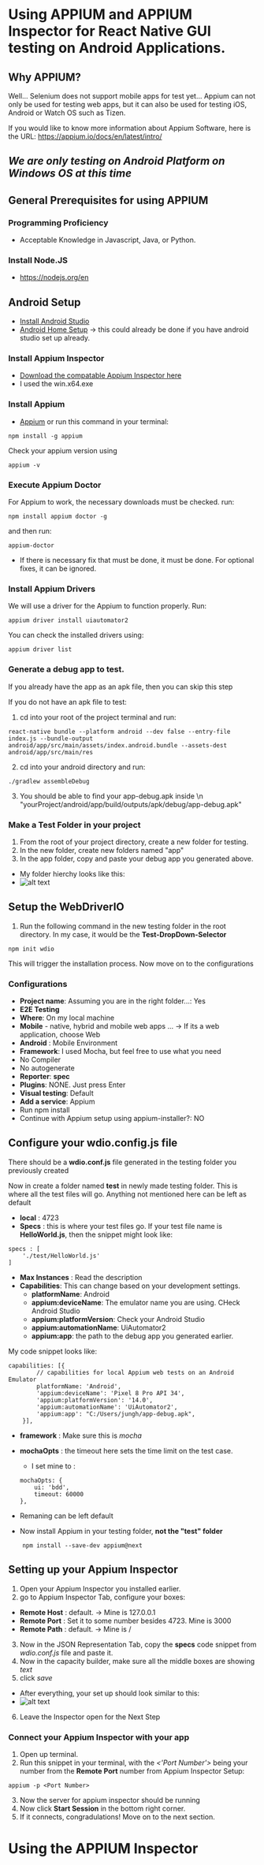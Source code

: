 # Using APPIUM and APPIUM Inspector for React Native GUI testing on Android Applications. 

## Why APPIUM? 
Well... Selenium does not support mobile apps for test yet... Appium can not only be used for testing web apps, but it can also be used for testing iOS, Android or Watch OS such as Tizen. 

If you would like to know more information about Appium Software, here is the URL:
https://appium.io/docs/en/latest/intro/

## *We are only testing on Android Platform on Windows OS at this time*

## General Prerequisites for using APPIUM

### Programming Proficiency
-   Acceptable Knowledge in Javascript, Java, or Python.

### Install Node.JS
-   https://nodejs.org/en


## Android Setup
-   [Install Android Studio](https://developer.android.com/studio?hl=es-419&gclsrc=aw.ds&gclid=Cj0KCQjwyOuYBhCGARIsAIdGQRNrDv20QvoOy_-I5E1LoZdOLu3nvhlwX_7EjPeHcE1kGQNNcIVOme0aAqckEALw_wcB) 
-   [Android Home Setup](https://www.testingdocs.com/setting-android_home-environment-variable-on-windows) -> this could already be done if you have android studio set up already.

### Install Appium Inspector
-   [Download the compatable Appium Inspector here](https://github.com/appium/appium-inspector/releases)
-   I used the win.x64.exe

### Install Appium
-   [Appium](https://appium.io/docs/en/latest/quickstart/install/)
or run this command in your terminal:
```
npm install -g appium
```
Check your appium version using 
```
appium -v
```
### Execute Appium Doctor
For Appium to work, the necessary downloads must be checked.
run:
```
npm install appium doctor -g
```
and then run:
```
appium-doctor
```
-   If there is necessary fix that must be done, it must be done. For optional fixes, it can be ignored.

### Install Appium Drivers
We will use a driver for the Appium to function properly. Run:
```
appium driver install uiautomator2
```
You can check the installed drivers using:
```
appium driver list
```

### Generate a debug app to test.
If you already have the app as an apk file, then you can skip this step

If you do not have an apk file to test:
1. cd into your root of the project terminal and run:
```
react-native bundle --platform android --dev false --entry-file index.js --bundle-output android/app/src/main/assets/index.android.bundle --assets-dest android/app/src/main/res
```
2. cd into your android directory and run:
```
./gradlew assembleDebug
```
3. You should be able to find your app-debug.apk inside \n
"yourProject/android/app/build/outputs/apk/debug/app-debug.apk"

### Make a Test Folder in your project
1. From the root of your project directory, create a new folder for testing.
2. In the new folder, create new folders named "app"
3. In the app folder, copy and paste your debug app you generated above.

-   My folder hierchy looks like this:
-   ![alt text](image.png)

## Setup the WebDriverIO
1. Run the following command in the new testing folder in the root directory. In my case, it would be the **Test-DropDown-Selector**
```
npm init wdio
```
This will trigger the installation process. Now move on to the configurations
### Configurations
- **Project name**: Assuming you are in the right folder...: Yes
- **E2E Testing**
- **Where**: On my local machine
- **Mobile** - native, hybrid and mobile web apps ... -> If its a web application, choose Web
- **Android** : Mobile Environment
- **Framework**: I used Mocha, but feel free to use what you need 
- No Compiler
- No autogenerate
- **Reporter**: **spec**
- **Plugins**: NONE. Just press Enter
- **Visual testing**: Default
- **Add a service**: Appium
- Run npm install
- Continue with Appium setup using appium-installer?: NO

## Configure your wdio.config.js file
There should be a **wdio.conf.js** file generated in the testing folder you previously created

Now in create a folder named **test** in newly made testing folder. This is where all the test files will go.
Anything not mentioned here can be left as default

-   **local** : 4723
-   **Specs** : this is where your test files go. If your test file name is **HelloWorld.js**, then the snippet might look like:
```
specs : [
    './test/HelloWorld.js'
]

``` 
-  **Max Instances** : Read the description
-  **Capabilities**: This can change based on your development settings.
    -   **platformName**: Android
    -   **appium:deviceName**: The emulator name you are using. CHeck Android Studio
    -   **appium:platformVersion**: Check your Android Studio
    -   **appium:automationName**: UiAutomator2
    -   **appium:app**: the path to the debug app you generated earlier.

My code snippet looks like:
```
capabilities: [{
        // capabilities for local Appium web tests on an Android Emulator
        platformName: 'Android',
        'appium:deviceName': 'Pixel 8 Pro API 34',
        'appium:platformVersion': '14.0',
        'appium:automationName': 'UiAutomator2',
        'appium:app': "C:/Users/jungh/app-debug.apk",
    }],
```
-   **framework** : Make sure this is *mocha*
-   **mochaOpts** : the timeout here sets the time limit on the test case.
    -   I set mine to :
    ```
    mochaOpts: {
        ui: 'bdd',
        timeout: 60000
    },
    ```
-   Remaning can be left default

-   Now install Appium in your testing folder, **not the "test" folder**
```
    npm install --save-dev appium@next
```

## Setting up your Appium Inspector
1. Open your Appium Inspector you installed earlier. 
2. go to Appium Inspector Tab, configure your boxes:

-   **Remote Host** : default. -> Mine is 127.0.0.1
-   **Remote Port** : Set it to some number besides 4723. Mine is 3000
-   **Remote Path** : default. -> Mine is /

3. Now in the JSON Representation Tab, copy the **specs** code snippet from *wdio.conf.js* file and paste it.
4. Now in the capacity builder, make sure all the middle boxes are showing *text*
5. click *save*

-   After everything, your set up should look similar to this:
-   ![alt text](AppiumInspector.png)
6. Leave the Inspector open for the Next Step

### Connect your Appium Inspector with your app
1. Open up terminal. 
2. Run this snippet in your terminal, with the *<'Port Number'>* being your number from the **Remote Port** number from Appium Inspector Setup:
```
appium -p <Port Number>
```
3. Now the server for appium inspector should be running
4. Now click **Start Session** in the bottom right corner. 
5. If it connects, congradulations! Move on to the next section.


# Using the APPIUM Inspector





